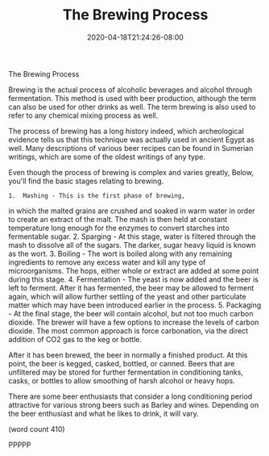 ﻿---
title: "The Brewing Process"
date: 2020-04-18T21:24:26-08:00
description: "Microbrews Tips for Web Success"
featured_image: "/images/Microbrews.jpg"
tags: ["Microbrews"]
---

The Brewing Process

Brewing is the actual process of alcoholic beverages
and alcohol through fermentation. This method is
used with beer production, although the term can
also be used for other drinks as well.  The term
brewing is also used to refer to any chemical
mixing process as well.

The process of brewing has a long history indeed,
which archeological evidence tells us that this
technique was actually used in ancient Egypt as
well.  Many descriptions of various beer recipes
can be found in Sumerian writings, which are 
some of the oldest writings of any type.

Even though the process of brewing is complex and
varies greatly, Below, you'll find the basic 
stages relating to brewing.

	1.  Mashing - This is the first phase of brewing,
in which the malted grains are crushed and soaked
in warm water in order to create an extract of the
malt.  The mash is then held at constant 
temperature long enough for the enzymes to convert
starches into fermentable sugar.
	2.  Sparging -  At this stage, water is 
filtered through the mash to dissolve all of the
sugars.  The darker, sugar heavy liquid is known
as the wort.
	3.  Boiling - The wort is boiled along 
with any remaining ingredients to remove any excess
water and kill any type of microorganisms.  The
hops, either whole or extract are added at some
point during this stage.
	4.  Fermentation - The yeast is now added
and the beer is left to ferment.  After it has
fermented, the beer may be allowed to ferment again,
which will allow further settling of the yeast and
other particulate matter which may have been introduced
earlier in the process.
	5.  Packaging - At the final stage, the 
beer will contain alcohol, but not too much carbon
dioxide.  The brewer will have a few options to
increase the levels of carbon dioxide.  The most 
common approach is force carbonation, via the direct
addition of CO2 gas to the keg or bottle.

After it has been brewed, the beer in normally a 
finished product.  At this point, the beer is 
kegged, casked, bottled, or canned.  Beers that
are unfiltered may be stored for further fermentation
in conditioning tanks, casks, or bottles to allow
smoothing of harsh alcohol or heavy hops.

There are some beer enthusiasts that consider a 
long conditioning period attractive for various 
strong beers such as Barley and wines.  Depending on
the beer enthusiast and what he likes to drink, 
it will vary.

(word count 410)

PPPPP

